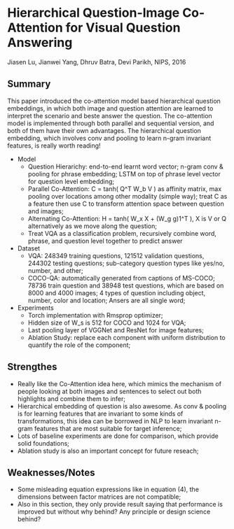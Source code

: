 # Hierarchical Question-Image Co-Attention for Visual Question Answering

Jiasen Lu, Jianwei Yang, Dhruv Batra, Devi Parikh, NIPS, 2016

## Summary
This paper introduced the co-attention model based hierarchical question embeddings, in which both image and question attention are learned to interpret the scenario and beste answer the question. The co-attention model is implemented through both parallel and sequential version, and both of them have their own advantages. The hierarchical question embedding, which involves conv and pooling to learn n-gram invariant features, is really worth reading!

- Model
  - Question Hierarichy: end-to-end learnt word vector; n-gram conv & pooling for phrase embedding; LSTM on top of phrase level vector for question level embedding;
  - Parallel Co-Attention: C = tanh( Q^T W_b V ) as affinity matrix, max pooling over locations among other modality (simple way); treat C as a feature then use C to transform attention space between question and images;
  - Alternating Co-Attention: H = tanh( W_x X + (W_g g)1^T ), X is V or Q alternatively as we move along the question; 
  - Treat VQA as a classification problem, recursively combine word, phrase, and question level together to predict answer
- Dataset
  - VQA: 248349 training questions, 121512 validation questions, 244302 testing questions; sub-category question types like yes/no, number, and other;
  - COCO-QA: automatically generated from captions of MS-COCO; 78736 train question and 38948 test questions, which are based on 8000 and 4000 images; 4 types of question including object, number, color and location; Ansers are all single word;
- Experiments
  - Torch implementation with Rmsprop optimizer;
  - Hidden size of W_s is 512 for COCO and 1024 for VQA;
  - Last pooling layer of VGGNet and ResNet for image features;
  - Ablation Study: replace each component with uniform distribution to quantify the role of the component;

## Strengthes
- Really like the Co-Attention idea here, which mimics the mechanism of people looking at both images and sentences to select out both highlights and combine them to infer;
- Hierarchical embedding of question is also awesome. As conv & pooling is for learning features that are invariant to some kinds of transformations, this idea can be borrowed in NLP to learn invariant n-gram features that are most suitable for target inference;
- Lots of baseline experiments are done for comparison, which provide solid foundations;
- Ablation study is also an important concept for future reseach;

## Weaknesses/Notes
- Some misleading equation expressions like in equation (4), the dimensions between factor matrices are not compatible;
- Also in this section, they only provide result saying that performance is improved but without why behind? Any principle or design science behind?

